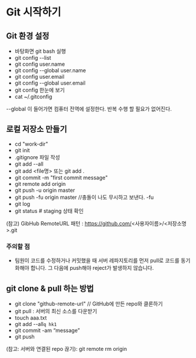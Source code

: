 # Git 시작하기

## Git 환경 설정

- 바탕화면 git bash 실행
- git config --list
- git config user.name
- git config --global user.name <github-name>
- git config user.email
- git config --global user.email <email>
- git config 한눈에 보기
- cat ~/.gitconfig

--global 이 들어가면 컴퓨터 전역에 설정한다. 반복 수행 할 필요가 없어진다.

## 로컬 저장소 만들기

- cd "work-dir"
- git init
- .gitignore 파일 작성
- git add --all
- git add <file명> 또는 git add .
- git commit -m "first commit message"
- git remote add origin <git-remote-url>
- git push -u origin master
- git push -fu origin master //충돌이 나도 무시하고 보낸다. -fu
- git log
- git status # staging 상태 확인

(참고) GibHub RemoteURL 패턴 : https://github.com/<사용자이름>/<저장소명>.git

### 주의할 점

- 팀원이 코드를 수정하거나 커밋했을 때 서버 레파지토리를 먼저 pull로 코드를 동기화해야 합니다. 그 다음에 push해야 reject가 발생하지 않습니다.

## git clone & pull 하는 방법

- git clone "github-remote-url" // GitHub에 만든 repo와 클론하기
- git pull : 서버의 최신 소스를 다운받기
- touch aaa.txt
- git add --all`q hk1`
- git commit -am “message”
- git push

(참고: 서버와 연결된 repo 끊기): git remote rm origin

